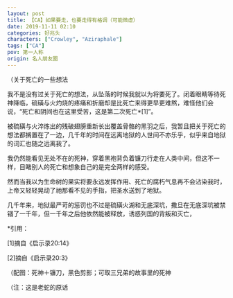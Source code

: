 ```yaml
---
layout: post
title: 【CA】如果要走，也要走得有格调（可能微虐）
date: 2019-11-11 02:10
categories: 好兆头
characters: ["Crowley", "Aziraphale"]
tags: ["CA"]
pov: 第一人称
origin: 名人朋友圈
---
```


（关于死亡的一些想法

我不是没有过关于死亡的想法，从坠落的时候我就以为将要死了。闭着眼睛等待死神降临，硫磺与火灼烧的疼痛和折磨却是比死亡来得更早更难熬，难怪他们会说，“死亡和阴间也在这里受苦，这是第二次死亡\*[1]”。

被硫磺与火淬炼出的残破翅膀重新长出覆盖骨骼的黑羽之后，我暂且把关于死亡的想法都搁置在了一边，几千年的时间在远离地狱的人世间不亦乐乎，似乎来自地狱的词汇也随之远离我了。

我仍然能看见无处不在的死神，穿着黑袍背负着镰刀行走在人类中间，但这不一样，目睹别人的死亡和想象自己的是完全两样的感受。

然而当我以为生命树的果实将要永远发挥作用、死亡的腐朽气息再不会沾染我时，上帝又轻轻晃动了祂那看不见的手指，把圣水送到了地狱。

几千年来，地狱最严苛的惩罚也不过是硫磺火湖和无底深坑，撒旦在无底深坑被禁锢了一千年，但一千年之后他依然能被释放，诱惑列国的背叛和灭亡，



\*引用：

[1]摘自《启示录20:14》

[2]摘自《启示录20:3》

（配图：死神＋镰刀，黑色剪影；可取三兄弟的故事里的死神

（注：这是老蛇的原话
